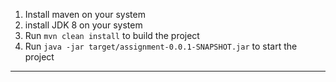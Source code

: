 1. Install maven on your system
2. install JDK 8 on your system
3. Run `mvn clean install` to build the project
4. Run `java -jar target/assignment-0.0.1-SNAPSHOT.jar` to start the project


----------------------------------------------------------------
